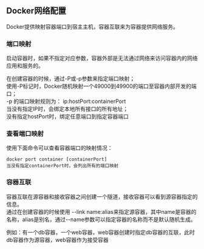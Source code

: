 ## Docker网络配置

Docker提供映射容器端口到宿主主机，容器互联来为容器提供网络服务。

### 端口映射

启动容器时，如果不指定对应参数，容器外部是无法通过网络来访问容器内的网络应用和服务的。

在创建容器的时候，通过-P或-p参数来指定端口映射；   
使用-P标记时，Docker随机映射一个49000到49900的端口至容器内部开发的端口；   
-p 的端口映射规则为： ip:hostPort:containerPort  
当没有指定IP时，会绑定本地所有接口的所有地址；  
没有指定hostPort时，绑定任意端口到指定容器端口

### 查看端口映射

使用下面命令可以查看容器端口的映射情况：

	docker port container [containerPort]
	当没有指定containerPort时，会列出所有的端口映射

### 容器互联

容器互联在源容器和接收容器之间创建一个隧道，接收容器可以看到源容器指定的信息。   
通过在创建容器的时候使用 --link name:alias来指定源容器，其中name是容器的名称，alias是别名，通过--name参数可以指定容器的名称而不是默认随机生成。   

例如：有一个db容器，一个web容器，web容器创建时指定db容器的互联，此时db容器作为源容器，web容器作为接受容器











